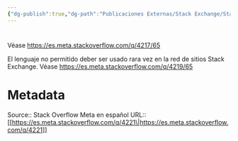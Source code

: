 ```yaml
---
{"dg-publish":true,"dg-path":"Publicaciones Externas/Stack Exchange/Stack Overflow en español/Stack Overflow en español Meta/es.meta.stackoverflow.com-4221.md","permalink":"/publicaciones-externas/stack-exchange/stack-overflow-en-espanol/stack-overflow-en-espanol-meta/es-meta-stackoverflow-com-4221/","hide":true,"noteIcon":"\"0\"","created":"2024-04-03T12:49:10.511-06:00","updated":"2024-04-05T16:44:04.141-06:00"}
---
```


# 

Véase https://es.meta.stackoverflow.com/q/4217/65

El lenguaje no permitido deber ser usado rara vez en la red de sitios Stack Exchange. Véase https://es.meta.stackoverflow.com/q/4219/65

# Metadata
Source:: Stack Overflow Meta en español
URL:: [[https://es.meta.stackoverflow.com/q/4221\|https://es.meta.stackoverflow.com/q/4221]]

